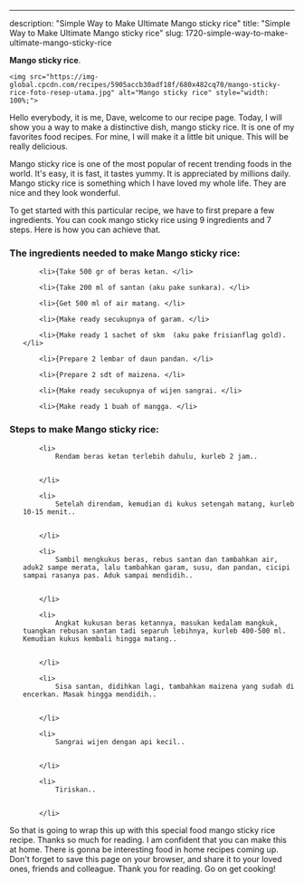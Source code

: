 ---
description: "Simple Way to Make Ultimate Mango sticky rice"
title: "Simple Way to Make Ultimate Mango sticky rice"
slug: 1720-simple-way-to-make-ultimate-mango-sticky-rice

<p>
	<strong>Mango sticky rice</strong>. 
	
</p>
<p>
	
	<img src="https://img-global.cpcdn.com/recipes/5905accb30adf18f/680x482cq70/mango-sticky-rice-foto-resep-utama.jpg" alt="Mango sticky rice" style="width: 100%;">
	
	
</p>
<p>
	Hello everybody, it is me, Dave, welcome to our recipe page. Today, I will show you a way to make a distinctive dish, mango sticky rice. It is one of my favorites food recipes. For mine, I will make it a little bit unique. This will be really delicious.
</p>
	
<p>
	
</p>
<p>
	Mango sticky rice is one of the most popular of recent trending foods in the world. It's easy, it is fast, it tastes yummy. It is appreciated by millions daily. Mango sticky rice is something which I have loved my whole life. They are nice and they look wonderful.
</p>

<p>
To get started with this particular recipe, we have to first prepare a few ingredients. You can cook mango sticky rice using 9 ingredients and 7 steps. Here is how you can achieve that.
</p>

<h3>The ingredients needed to make Mango sticky rice:</h3>

<ol>
	
		<li>{Take 500 gr of beras ketan. </li>
	
		<li>{Take 200 ml of santan (aku pake sunkara). </li>
	
		<li>{Get 500 ml of air matang. </li>
	
		<li>{Make ready secukupnya of garam. </li>
	
		<li>{Make ready 1 sachet of skm  (aku pake frisianflag gold). </li>
	
		<li>{Prepare 2 lembar of daun pandan. </li>
	
		<li>{Prepare 2 sdt of maizena. </li>
	
		<li>{Make ready secukupnya of wijen sangrai. </li>
	
		<li>{Make ready 1 buah of mangga. </li>
	
</ol>
<p>
	
</p>

<h3>Steps to make Mango sticky rice:</h3>

<ol>
	
		<li>
			Rendam beras ketan terlebih dahulu, kurleb 2 jam..
			
			
		</li>
	
		<li>
			Setelah direndam, kemudian di kukus setengah matang, kurleb 10-15 menit..
			
			
		</li>
	
		<li>
			Sambil mengkukus beras, rebus santan dan tambahkan air, aduk2 sampe merata, lalu tambahkan garam, susu, dan pandan, cicipi sampai rasanya pas. Aduk sampai mendidih..
			
			
		</li>
	
		<li>
			Angkat kukusan beras ketannya, masukan kedalam mangkuk, tuangkan rebusan santan tadi separuh lebihnya, kurleb 400-500 ml. Kemudian kukus kembali hingga matang..
			
			
		</li>
	
		<li>
			Sisa santan, didihkan lagi, tambahkan maizena yang sudah di encerkan. Masak hingga mendidih..
			
			
		</li>
	
		<li>
			Sangrai wijen dengan api kecil..
			
			
		</li>
	
		<li>
			Tiriskan..
			
			
		</li>
	
</ol>

<p>
	
</p>

<p>
	So that is going to wrap this up with this special food mango sticky rice recipe. Thanks so much for reading. I am confident that you can make this at home. There is gonna be interesting food in home recipes coming up. Don't forget to save this page on your browser, and share it to your loved ones, friends and colleague. Thank you for reading. Go on get cooking!
</p>
